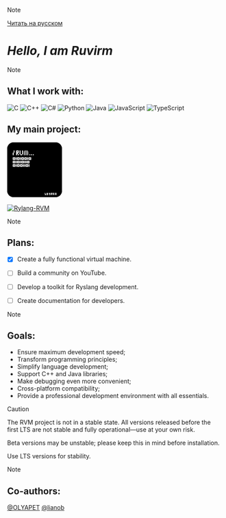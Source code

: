 >[!NOTE]
>[Читать на русском](https://github.com/YaroslavPe1/YaroslavPe1/blob/main/READMERUS.md)

# _Hello, I am Ruvirm_

>[!NOTE]
>## **What I work with:**
>
> ![C](https://img.shields.io/badge/C-%2300599C.svg?style=flat&logo=c&logoColor=white)
> ![C++](https://img.shields.io/badge/C++-%2300599C.svg?style=flat&logo=c%2B%2B&logoColor=white)
> ![C#](https://img.shields.io/badge/C%23-%23239120.svg?style=flat&logo=c-sharp&logoColor=white)
> ![Python](https://img.shields.io/badge/Python-%233776AB.svg?style=flat&logo=python&logoColor=white)
> ![Java](https://img.shields.io/badge/Java-%23ED8B00.svg?style=flat&logo=java&logoColor=white)
> ![JavaScript](https://img.shields.io/badge/JavaScript-%23F7DF1E.svg?style=flat&logo=javascript&logoColor=black)
> ![TypeScript](https://img.shields.io/badge/TypeScript-%23007ACC.svg?style=flat&logo=typescript&logoColor=white)
>
>## **My main project:**
>
>![icon](/icon/icon128.png)
>
>
> [![Rylang-RVM](https://img.shields.io/badge/Rylang--RVM-black?style=flat&logo=github&logoColor=white)](https://github.com/YaroslavPe1/Rylang-RVM)

>[!NOTE]
> ## **Plans:** 
> - [X] Create a fully functional virtual machine.
> - [ ] Build a community on YouTube.
> - [ ] Develop a toolkit for Ryslang development.
> - [ ] Create documentation for developers.
>
> 
>

>[!NOTE]
> ## **Goals:**
> - Ensure maximum development speed;
> - Transform programming principles;
> - Simplify language development;
> - Support C++ and Java libraries;
> - Make debugging even more convenient;
> - Cross-platform compatibility;
> - Provide a professional development environment with all essentials.

> [!CAUTION]
> 
> The RVM project is not in a stable state. All versions released before the first LTS are not stable and fully operational—use at your own risk.
> 
> Beta versions may be unstable; please keep this in mind before installation.
> 
> Use LTS versions for stability.

>[!NOTE]
> ## **Co-authors:**
>[@OLYAPET](https://github.com/OLYAPET) [@lianob](https://github.com/lianob)


